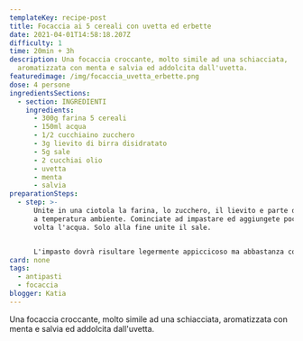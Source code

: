 ```yaml
---
templateKey: recipe-post
title: Focaccia ai 5 cereali con uvetta ed erbette
date: 2021-04-01T14:58:18.207Z
difficulty: 1
time: 20min + 3h
description: Una focaccia croccante, molto simile ad una schiacciata,
  aromatizzata con menta e salvia ed addolcita dall'uvetta.
featuredimage: /img/focaccia_uvetta_erbette.png
dose: 4 persone
ingredientsSections:
  - section: INGREDIENTI
    ingredients:
      - 300g farina 5 cereali
      - 150ml acqua
      - 1/2 cucchiaino zucchero
      - 3g lievito di birra disidratato
      - 5g sale
      - 2 cucchiai olio
      - uvetta
      - menta
      - salvia
preparationSteps:
  - step: >-
      Unite in una ciotola la farina, lo zucchero, il lievito e parte dell'acqua
      a temperatura ambiente. Cominciate ad impastare ed aggiungete poco per
      volta l'acqua. Solo alla fine unite il sale.


      L'impasto dovrà risultare legermente appiccicoso ma abbastanza compatto.
card: none
tags:
  - antipasti
  - focaccia
blogger: Katia
---
```

Una focaccia croccante, molto simile ad una schiacciata, aromatizzata con menta e salvia ed addolcita dall'uvetta.